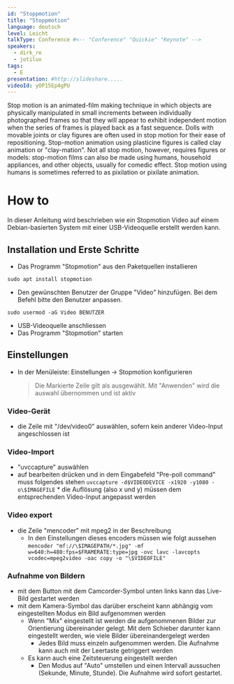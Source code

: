 ```yaml
---
id: "Stoppmotion"
title: "Stoppmotion"
language: deutsch
level: Leicht
talkType: Conference #<-- "Conference" "Quickie" "Keynote" -->
speakers:
  - dirk_re
  - jotilux
tags:
  - E
presentation: #http://slideshare.....
videoId: yOP15Ep4gPU
---
```


Stop motion is an animated-film making technique in which objects are physically manipulated in small increments between individually photographed frames so that they will appear to exhibit independent motion when the series of frames is played back as a fast sequence. Dolls with movable joints or clay figures are often used in stop motion for their ease of repositioning. Stop-motion animation using plasticine figures is called clay animation or "clay-mation". Not all stop motion, however, requires figures or models: stop-motion films can also be made using humans, household appliances, and other objects, usually for comedic effect. Stop motion using humans is sometimes referred to as pixilation or pixilate animation.


# How to
In dieser Anleitung wird beschrieben wie ein Stopmotion Video auf einem Debian-basierten System mit einer USB-Videoquelle erstellt werden kann.
## Installation und Erste Schritte
* Das Programm "Stopmotion" aus den Paketquellen installieren
``` 
sudo apt install stopmotion
```
* Den gewünschten Benutzer der Gruppe "Video" hinzufügen. Bei dem Befehl bitte den Benutzer anpassen.
``` 
sudo usermod -aG Video BENUTZER
```
* USB-Videoquelle anschliessen
* Das Programm "Stopmotion" starten
## Einstellungen
  * In der Menüleiste: Einstellungen -> Stopmotion konfigurieren
    > Die Markierte Zeile gilt als ausgewählt. Mit "Anwenden" wird die auswahl übernommen und ist aktiv
### Video-Gerät
* die Zeile mit "/dev/video0" auswählen, sofern kein anderer Video-Input angeschlossen ist
### Video-Import
* "uvccapture" auswählen
* auf bearbeiten drücken und in dem Eingabefeld "Pre-poll command" muss folgendes stehen
        ```
        uvccapture -d$VIDEODEVICE -x1920 -y1080 -o\$IMAGEFILE
        ```
      * die Auflösung (also x und y) müssen dem entsprechenden Video-Input angepasst werden
### Video export
* die Zeile "mencoder" mit mpeg2 in der Beschreibung
  * In den Einstellungen dieses encoders müssen wie folgt aussehen
        ```
        mencoder "mf://\$IMAGEPATH/*.jpg" -mf w=640:h=480:fps=$FRAMERATE:type=jpg -ovc lavc -lavcopts vcodec=mpeg2video -oac copy -o "\$VIDEOFILE"
        ```
### Aufnahme von Bildern
* mit dem Button mit dem Camcorder-Symbol unten links kann das Live-Bild gestartet werden
* mit dem Kamera-Symbol das darüber erscheint kann abhängig vom eingestellten Modus ein Bild aufgenommen werden
    * Wenn "Mix" eingestellt ist werden die aufgenommenen Bilder zur Orientierung übereinander gelegt. Mit dem Schieber darunter kann eingestellt werden, wie viele Bilder übereinandergelegt werden
      * Jedes Bild muss einzeln aufgenommen werden. Die Aufnahme kann auch mit der Leertaste getriggert werden
    * Es kann auch eine Zeitsteuerung eingestellt werden
       * Den Modus auf "Auto" umstellen und einen Intervall aussuchen (Sekunde, Minute, Stunde). Die Aufnahme wird sofort gestartet.
